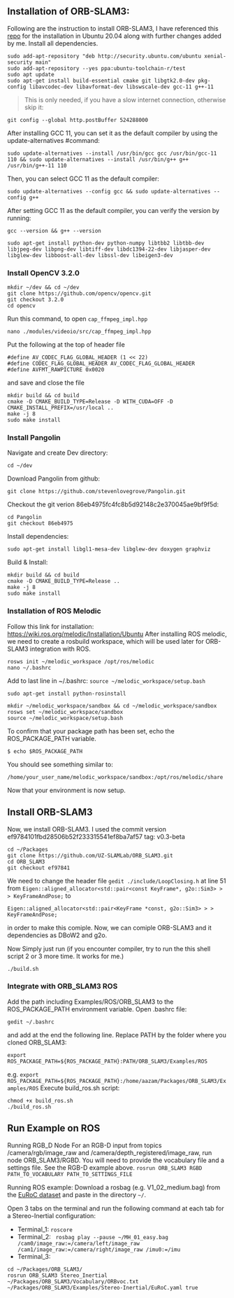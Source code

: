## Installation of ORB-SLAM3:
Following are the instruction to install ORB-SLAM3, I have referenced this [repo](https://github.com/aryaman-patel/orb_slam3_implementation) for the installation in Ubuntu 20.04 along with further changes added by me.
Install all dependencies.
```
sudo add-apt-repository "deb http://security.ubuntu.com/ubuntu xenial-security main"
sudo add-apt-repository --yes ppa:ubuntu-toolchain-r/test
sudo apt update
sudo apt-get install build-essential cmake git libgtk2.0-dev pkg-config libavcodec-dev libavformat-dev libswscale-dev gcc-11 g++-11
```
> This is only needed, if you have a slow internet connection, otherwise skip it:
```
git config --global http.postBuffer 524288000
```
After installing GCC 11, you can set it as the default compiler by using the update-alternatives #command:
```
sudo update-alternatives --install /usr/bin/gcc gcc /usr/bin/gcc-11 110 && sudo update-alternatives --install /usr/bin/g++ g++ /usr/bin/g++-11 110
```
Then, you can select GCC 11 as the default compiler:
```
sudo update-alternatives --config gcc && sudo update-alternatives --config g++
```

After setting GCC 11 as the default compiler, you can verify the version by running:
```
gcc --version && g++ --version
```

```
sudo apt-get install python-dev python-numpy libtbb2 libtbb-dev libjpeg-dev libpng-dev libtiff-dev libdc1394-22-dev libjasper-dev libglew-dev libboost-all-dev libssl-dev libeigen3-dev
```
### Install OpenCV 3.2.0
```
mkdir ~/dev && cd ~/dev
git clone https://github.com/opencv/opencv.git
git checkout 3.2.0
cd opencv
```

Run this command, to open ```cap_ffmpeg_impl.hpp ```
```
nano ./modules/videoio/src/cap_ffmpeg_impl.hpp
```
Put the following at the top of header file
```
#define AV_CODEC_FLAG_GLOBAL_HEADER (1 << 22)
#define CODEC_FLAG_GLOBAL_HEADER AV_CODEC_FLAG_GLOBAL_HEADER
#define AVFMT_RAWPICTURE 0x0020
```
and save and close the file

```
mkdir build && cd build
cmake -D CMAKE_BUILD_TYPE=Release -D WITH_CUDA=OFF -D CMAKE_INSTALL_PREFIX=/usr/local ..
make -j 8
sudo make install
```
### Install Pangolin
Navigate and create Dev directory: 
```
cd ~/dev
```
Download Pangolin from github:
```
git clone https://github.com/stevenlovegrove/Pangolin.git
```
Checkout the git verion 86eb4975fc4fc8b5d92148c2e370045ae9bf9f5d:
```
cd Pangolin
git checkout 86eb4975
```
Install dependencies:
```
sudo apt-get install libgl1-mesa-dev libglew-dev doxygen graphviz
```
Build & Install:
```
mkdir build && cd build
cmake -D CMAKE_BUILD_TYPE=Release ..
make -j 8 
sudo make install
```
### Installation of ROS Melodic
Follow this link for installation: https://wiki.ros.org/melodic/Installation/Ubuntu
After installing ROS melodic, we need to create a rosbuild workspace, which will be used later for ORB-SLAM3 integration with ROS.
```
rosws init ~/melodic_workspace /opt/ros/melodic
nano ~/.bashrc
```
Add to last line in ~/.bashrc: ```source ~/melodic_workspace/setup.bash```
```
sudo apt-get install python-rosinstall
```
```
mkdir ~/melodic_workspace/sandbox && cd ~/melodic_workspace/sandbox
rosws set ~/melodic_workspace/sandbox
source ~/melodic_workspace/setup.bash
```
To confirm that your package path has been set, echo the ROS_PACKAGE_PATH variable.
```
$ echo $ROS_PACKAGE_PATH
```
You should see something similar to:
```
/home/your_user_name/melodic_workspace/sandbox:/opt/ros/melodic/share
```
Now that your environment is now setup.

## Install ORB-SLAM3
Now, we install ORB-SLAM3. I used the commit version ef9784101fbd28506b52f233315541ef8ba7af57 tag: v0.3-beta
```
cd ~/Packages
git clone https://github.com/UZ-SLAMLab/ORB_SLAM3.git
cd ORB_SLAM3
git checkout ef97841
```
We need to change the header file ```gedit ./include/LoopClosing.h``` at line 51 from
```Eigen::aligned_allocator<std::pair<const KeyFrame*, g2o::Sim3> > > KeyFrameAndPose;```
to
```
Eigen::aligned_allocator<std::pair<KeyFrame *const, g2o::Sim3> > > KeyFrameAndPose;
```
in order to make this comiple. Now, we can comiple ORB-SLAM3 and it dependencies as DBoW2 and g2o.

Now Simply just run (if you encounter compiler, try to run the this shell script 2 or 3 more time. It works for me.)
```
./build.sh
```
### Integrate with  ORB_SLAM3 ROS
Add the path including Examples/ROS/ORB_SLAM3 to the ROS_PACKAGE_PATH environment variable. Open .bashrc file:
```
gedit ~/.bashrc
```
and add at the end the following line. Replace PATH by the folder where you cloned ORB_SLAM3:
```
export ROS_PACKAGE_PATH=${ROS_PACKAGE_PATH}:PATH/ORB_SLAM3/Examples/ROS
```
e.g. ```export ROS_PACKAGE_PATH=${ROS_PACKAGE_PATH}:/home/aazam/Packages/ORB_SLAM3/Examples/ROS```
Execute build_ros.sh script:
```
chmod +x build_ros.sh
./build_ros.sh
```
## Run Example on ROS
Running RGB_D Node
For an RGB-D input from topics /camera/rgb/image_raw and /camera/depth_registered/image_raw, run node ORB_SLAM3/RGBD. You will need to provide the vocabulary file and a settings file. See the RGB-D example above.
```rosrun ORB_SLAM3 RGBD PATH_TO_VOCABULARY PATH_TO_SETTINGS_FILE```

Running ROS example: Download a rosbag (e.g. V1_02_medium.bag) from the [EuRoC dataset](http://projects.asl.ethz.ch/datasets/doku.php?id=kmavvisualinertialdatasets) and paste in the directory ```~/```.

Open 3 tabs on the terminal and run the following command at each tab for a Stereo-Inertial configuration:

- Terminal_1: ```roscore```
- Terminal_2: ``` rosbag play --pause ~/MH_01_easy.bag /cam0/image_raw:=/camera/left/image_raw /cam1/image_raw:=/camera/right/image_raw /imu0:=/imu```
- Terminal_3:
```
cd ~/Packages/ORB_SLAM3/
rosrun ORB_SLAM3 Stereo_Inertial ~/Packages/ORB_SLAM3/Vocabulary/ORBvoc.txt ~/Packages/ORB_SLAM3/Examples/Stereo-Inertial/EuRoC.yaml true
```

